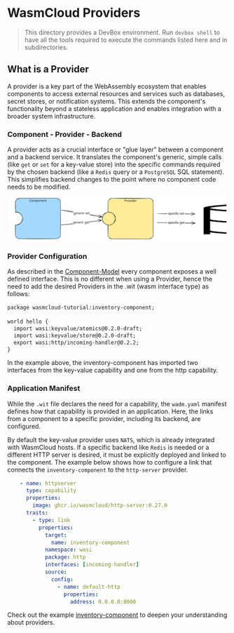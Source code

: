 # WasmCloud Providers

> This directory provides a DevBox environment. Run `devbox shell` to have all the tools required to
> execute the commands listed here and in subdirectories.

## What is a Provider

A provider is a key part of the WebAssembly ecosystem that enables components to access external resources and services such as databases, secret stores, or notification systems. This extends the component's functionality beyond a stateless application and enables integration with a broader system infrastructure.

### Component - Provider - Backend

A provider acts as a crucial interface or "glue layer" between a component and a backend service. It translates the component's generic, simple calls (like `get` or `set` for a key-value store) into the specific commands required by the chosen backend (like a `Redis` query or a `PostgreSQL` SQL statement). This simplifies backend changes to the point where no component code needs to be modified.

![Component-Provider-Backend](./assets/ProviderSetup.excalidraw.svg)

### Provider Configuration

As described in the [Component-Model](./../component-model/README.md) every component exposes a well defined interface. This is no different when using a Provider, hence the need to add the desired Providers in the .wit (wasm interface type) as follows:

```wit
package wasmcloud-tutorial:inventory-component;

world hello {
  import wasi:keyvalue/atomics@0.2.0-draft;
  import wasi:keyvalue/store@0.2.0-draft;
  export wasi:http/incoming-handler@0.2.2;
}
```

In the example above, the inventory-component has imported two interfaces from the key-value capability and one from the http capability.

### Application Manifest

While the `.wit` file declares the need for a capability, the `wadm.yaml` manifest defines how that capability is provided in an application. Here, the links from a component to a specific provider, including its backend, are configured.

By default the key-value provider uses `NATS`, which is already integrated with WasmCloud hosts. If a specific backend like `Redis` is needed or a different HTTP server is desired, it must be explicitly deployed and linked to the component. The example below shows how to configure a link that connects the `inventory-component` to the `http-server` provider. 

```yaml
    - name: httpserver
      type: capability
      properties:
        image: ghcr.io/wasmcloud/http-server:0.27.0
      traits:
        - type: link
          properties:
            target:
              name: inventory-component
            namespace: wasi
            package: http
            interfaces: [incoming-handler]
            source:
              config:
                - name: default-http
                  properties:
                    address: 0.0.0.0:8000

```
Check out the example [inventory-component](./inventory-component/README.md) to deepen your understanding about providers.
